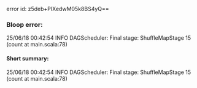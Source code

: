 error id: z5deb+PIXedwM05k8BS4yQ==
### Bloop error:

25/06/18 00:42:54 INFO DAGScheduler: Final stage: ShuffleMapStage 15 (count at main.scala:78)
#### Short summary: 

25/06/18 00:42:54 INFO DAGScheduler: Final stage: ShuffleMapStage 15 (count at main.scala:78)